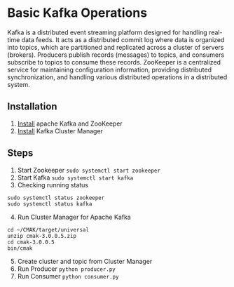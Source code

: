# Basic Kafka Operations

Kafka is a distributed event streaming platform designed for handling real-time data feeds. It acts as a distributed commit log where data is organized into topics, which are partitioned and replicated across a cluster of servers (brokers). Producers publish records (messages) to topics, and consumers subscribe to topics to consume these records. ZooKeeper is a centralized service for maintaining configuration information, providing distributed synchronization, and handling various distributed operations in a distributed system.

## Installation
1. [Install](https://www.linuxtechi.com/how-to-install-apache-kafka-on-ubuntu) apache Kafka and ZooKeeper 
2. [Install](https://cloudinfrastructureservices.co.uk/install-apache-kafka-on-ubuntu-20-04-cluster) Kafka Cluster Manager

## Steps
1. Start Zookeeper ```sudo systemctl start zookeeper```
2. Start Kafka ```sudo systemctl start kafka```
3. Checking running status
```
sudo systemctl status zookeeper 
sudo systemctl status kafka
```
4. Run Cluster Manager for Apache Kafka 
```
cd ~/CMAK/target/universal
unzip cmak-3.0.0.5.zip
cd cmak-3.0.0.5
bin/cmak
```
5. Create cluster and topic from Cluster Manager
6. Run Producer ```python producer.py```
7. Run Consumer ```python consumer.py```